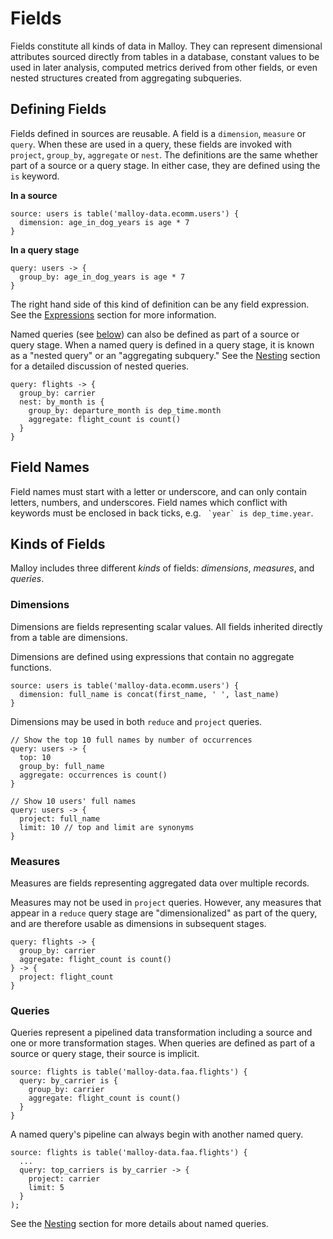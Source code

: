 # Fields

Fields constitute all kinds of data in Malloy. They
can represent dimensional attributes sourced directly from
tables in a database, constant values to be used in later analysis, computed metrics derived from other fields, or even nested structures created from aggregating subqueries.

## Defining Fields

Fields defined in sources are reusable. A field is a `dimension`, `measure` or `query`.  When these are used in a query, these fields are invoked with `project`, `group_by`, `aggregate` or `nest`.   The definitions are the same  whether part of a source or a query stage. In either case, they are defined using the `is` keyword.

**In a source**

```malloy
source: users is table('malloy-data.ecomm.users') {
  dimension: age_in_dog_years is age * 7
}
```

**In a query stage**

```malloy
query: users -> {
  group_by: age_in_dog_years is age * 7
}
```

The right hand side of this kind of definition can be any
field expression. See the [Expressions](expressions.md)
section for more information.

Named queries (see [below](#queries)) can also be defined as
part of a source or query stage. When a named query is defined in a query stage, it is known as a "nested query" or an "aggregating
subquery." See the [Nesting](nesting.md) section for a
detailed discussion of nested queries.

```malloy
query: flights -> {
  group_by: carrier
  nest: by_month is {
    group_by: departure_month is dep_time.month
    aggregate: flight_count is count()
  }
}
```

## Field Names

Field names must start with a letter or underscore, and can only contain letters, numbers, and underscores. Field names which conflict with keywords must be enclosed in back ticks, e.g. `` `year` is dep_time.year``.

## Kinds of Fields

Malloy includes three different _kinds_ of fields: _dimensions_, _measures_, and _queries_.

### Dimensions

Dimensions are fields representing scalar values. All fields
inherited directly from a table are dimensions.

Dimensions are defined using expressions that contain no
aggregate functions.

```malloy
source: users is table('malloy-data.ecomm.users') {
  dimension: full_name is concat(first_name, ' ', last_name)
}
```

Dimensions may be used in both `reduce` and `project`
queries.

```malloy
// Show the top 10 full names by number of occurrences
query: users -> {
  top: 10
  group_by: full_name
  aggregate: occurrences is count()
}

// Show 10 users' full names
query: users -> {
  project: full_name
  limit: 10 // top and limit are synonyms
}
```

### Measures

Measures are fields representing aggregated data over
multiple records.

Measures may not be used in `project` queries. However, any measures that appear in a `reduce` query stage are "dimensionalized" as part of the query, and are therefore usable as dimensions in subsequent stages.

```malloy
query: flights -> {
  group_by: carrier
  aggregate: flight_count is count()
} -> {
  project: flight_count
}
```

### Queries

Queries represent a pipelined data transformation including a source and one or more transformation stages. When queries are defined as part of a source or query stage, their source is implicit.

```malloy
source: flights is table('malloy-data.faa.flights') {
  query: by_carrier is {
    group_by: carrier
    aggregate: flight_count is count()
  }
}
```

A named query's pipeline can always begin with another named query.

```malloy
source: flights is table('malloy-data.faa.flights') {
  ...
  query: top_carriers is by_carrier -> {
    project: carrier
    limit: 5
  }
);
```

<!-- TODO this does not seem to work in a query stage, but it does work in an source or model -->

See the [Nesting](nesting.md) section for more details about named queries.
